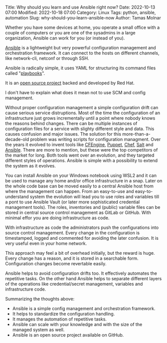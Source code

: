 Title: Why should you learn and use Ansible right now?
Date: 2022-10-13 07:00
Modified: 2022-10-18 07:00
Category: Linux
Tags: python, ansible, automation
Slug: why-should-you-learn-ansible-now
Author: Tamas Molnar

Whether you have some devices at home, you operate a small office with a couple of computers or you are one of the sysadmins in a large organization, Ansible can work for you (or instead of you).

[Ansible](https://docs.ansible.com/ansible-core/devel/index.html) is a lightweight but very powerful configuration management and orchestration framework. It can connect to the hosts on different channels, like network-cli, netconf or through SSH.

Ansible is radically simple, it uses YAML for structuring its command files called "[playbooks](https://docs.ansible.com/ansible-core/devel/playbook_guide/index.html)".

It is an [open source project](https://github.com/ansible/ansible) backed and developed by Red Hat.

I don't have to explain what does it mean not to use SCM and config management.

Without proper configuration management a simple configuration drift can cause serious service distruptions.
Most of the time the configuration of an infrastructure just grows incrementally until a point where nobody knows the reasons behind changes. There can be multiple instances of configuration files for a service with slighty different style and data. This causes confusion and major issues. The solution for this more-than-a-decade-old problem was writing scripts for configuration managment. Over the years it evolved to invent tools like [CFEngine](https://cfengine.com/), [Puppet](https://puppet.com/), [Chef](https://www.chef.io/), [Salt](https://saltproject.io/) and [Ansible](https://www.ansible.com/). There are more to mention, but these were the top competitors of the market for long. Both tools went over an evolution, and they targeted different styles of operations. Ansible is simple with a possibility to extend the system as it evolves.

You can install Ansible on your Windows notebook using WSL2 and it can be used to manage any home and/or office infrastructure in a snap. Later on the whole code base can be moved easily to a central Ansible host from where the management can happen. From an easy-to-use and easy-to-understand system the evolution will lead you to use roles and variables till a pont to use Ansible Vault (or later more sophisticated credential management tools). The roles, inventories and (public) variable files can be stored in central source control management as GitLab or GitHub. With minimal effor you are doing infrastructure as code.

With infrastructure as code the administrators push the configurations into source control management. Every change in the configuration is timestamped, logged and commented for avoiding the later confusion. It is very useful even in your home network.

This approach may feel a bit of overhead initially, but the reward is huge. Every change has a reason, and it is stored in a searchable form. Configuration changes become revertable easily.

Ansible helps to avoid configuration drifts too. It effectively automates the repetitive tasks. On the other hand Ansible helps to separate different layers of the operations like credential/secret management, variables and infrastructure code.

Summarizing the thoughts above:

- Ansible is a simple config management and orchestration framework.
- It helps to standardize the configuration handling.
- It manages the automation of repetitive tasks.
- Ansible can scale with your knowledge and with the size of the managed system as well.
- Ansible is an open source project available on GitHub.
